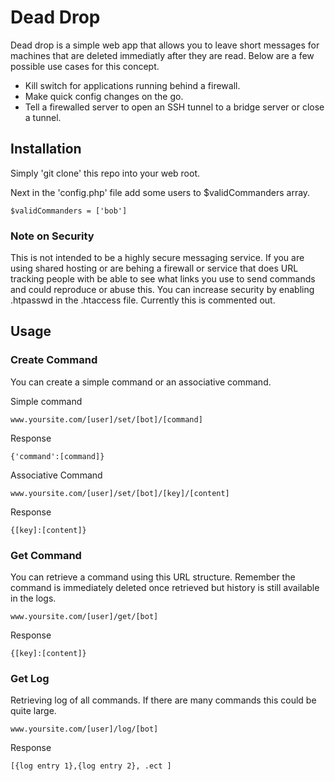 # Dead Drop

Dead drop is a simple web app that allows you to leave short messages for machines that are deleted immediatly after they are read. Below are a few possible use cases for this concept.  

- Kill switch for applications running behind a firewall. 
- Make quick config changes on the go. 
- Tell a firewalled server to open an SSH tunnel to a bridge server or close a tunnel. 

## Installation

Simply 'git clone' this repo into your web root. 

Next in the 'config.php' file add some users to $validCommanders array. 

```
$validCommanders = ['bob']
```

### Note on Security

This is not intended to be a highly secure messaging service. If you are using shared hosting or are behing a firewall or service that does URL tracking people with be able to see what links you use to send commands and could reproduce or abuse this. You can increase security by enabling .htpasswd in the .htaccess file. Currently this is commented out. 

## Usage

### Create Command

You can create a simple command or an associative command. 

Simple command

```
www.yoursite.com/[user]/set/[bot]/[command]
```

Response
```
{'command':[command]}
```

Associative Command

```
www.yoursite.com/[user]/set/[bot]/[key]/[content]
```

Response 
```
{[key]:[content]}
```


### Get Command

You can retrieve a command using this URL structure. Remember the command is immediately deleted once retrieved but history is still available in the logs.

```
www.yoursite.com/[user]/get/[bot]
```

Response 
```
{[key]:[content]}
```


### Get Log

Retrieving log of all commands. If there are many commands this could be quite large.

```
www.yoursite.com/[user]/log/[bot]
```

Response 
```
[{log entry 1},{log entry 2}, .ect ]
```
